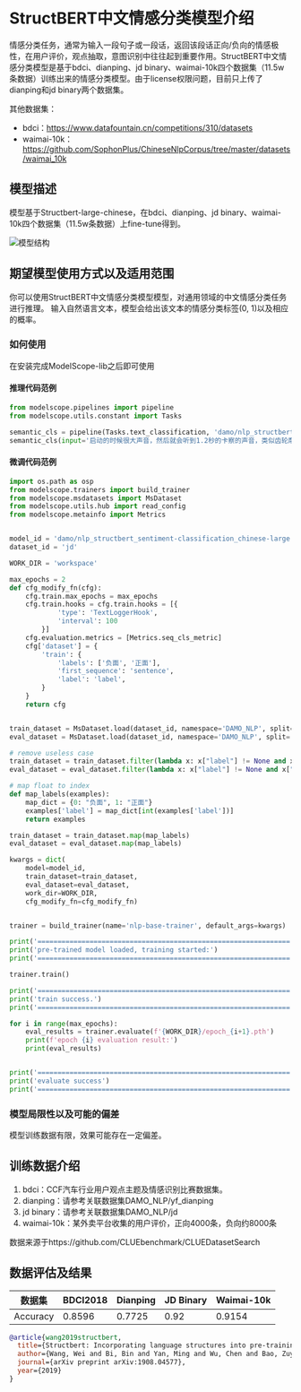 
# StructBERT中文情感分类模型介绍

情感分类任务，通常为输入一段句子或一段话，返回该段话正向/负向的情感极性，在用户评价，观点抽取，意图识别中往往起到重要作用。StructBERT中文情感分类模型是基于bdci、dianping、jd binary、waimai-10k四个数据集（11.5w条数据）训练出来的情感分类模型。由于license权限问题，目前只上传了dianping和jd binary两个数据集。

其他数据集：
- bdci：https://www.datafountain.cn/competitions/310/datasets
- waimai-10k：https://github.com/SophonPlus/ChineseNlpCorpus/tree/master/datasets/waimai_10k



## 模型描述

模型基于Structbert-large-chinese，在bdci、dianping、jd binary、waimai-10k四个数据集（11.5w条数据）上fine-tune得到。

![模型结构](model.jpg)

## 期望模型使用方式以及适用范围

你可以使用StructBERT中文情感分类模型模型，对通用领域的中文情感分类任务进行推理。
输入自然语言文本，模型会给出该文本的情感分类标签(0, 1)以及相应的概率。

### 如何使用
在安装完成ModelScope-lib之后即可使用

#### 推理代码范例
```python
from modelscope.pipelines import pipeline
from modelscope.utils.constant import Tasks

semantic_cls = pipeline(Tasks.text_classification, 'damo/nlp_structbert_sentiment-classification_chinese-large')
semantic_cls(input='启动的时候很大声音，然后就会听到1.2秒的卡察的声音，类似齿轮摩擦的声音')
```

#### 微调代码范例
```python
import os.path as osp
from modelscope.trainers import build_trainer
from modelscope.msdatasets import MsDataset
from modelscope.utils.hub import read_config
from modelscope.metainfo import Metrics


model_id = 'damo/nlp_structbert_sentiment-classification_chinese-large'
dataset_id = 'jd'

WORK_DIR = 'workspace'

max_epochs = 2
def cfg_modify_fn(cfg):
    cfg.train.max_epochs = max_epochs
    cfg.train.hooks = cfg.train.hooks = [{
            'type': 'TextLoggerHook',
            'interval': 100
        }]
    cfg.evaluation.metrics = [Metrics.seq_cls_metric]
    cfg['dataset'] = {
        'train': {
            'labels': ['负面', '正面'],
            'first_sequence': 'sentence',
            'label': 'label',
        }
    }
    return cfg


train_dataset = MsDataset.load(dataset_id, namespace='DAMO_NLP', split='train').to_hf_dataset()
eval_dataset = MsDataset.load(dataset_id, namespace='DAMO_NLP', split='validation').to_hf_dataset()

# remove useless case
train_dataset = train_dataset.filter(lambda x: x["label"] != None and x["sentence"] != None)
eval_dataset = eval_dataset.filter(lambda x: x["label"] != None and x["sentence"] != None)

# map float to index
def map_labels(examples):
    map_dict = {0: "负面", 1: "正面"}
    examples['label'] = map_dict[int(examples['label'])]
    return examples

train_dataset = train_dataset.map(map_labels)
eval_dataset = eval_dataset.map(map_labels)

kwargs = dict(
    model=model_id,
    train_dataset=train_dataset,
    eval_dataset=eval_dataset,
    work_dir=WORK_DIR,
    cfg_modify_fn=cfg_modify_fn)


trainer = build_trainer(name='nlp-base-trainer', default_args=kwargs)

print('===============================================================')
print('pre-trained model loaded, training started:')
print('===============================================================')

trainer.train()

print('===============================================================')
print('train success.')
print('===============================================================')

for i in range(max_epochs):
    eval_results = trainer.evaluate(f'{WORK_DIR}/epoch_{i+1}.pth')
    print(f'epoch {i} evaluation result:')
    print(eval_results)


print('===============================================================')
print('evaluate success')
print('===============================================================')
```

### 模型局限性以及可能的偏差
模型训练数据有限，效果可能存在一定偏差。

## 训练数据介绍

1. bdci：CCF汽车行业用户观点主题及情感识别比赛数据集。
2. dianping：请参考关联数据集DAMO_NLP/yf_dianping
3. jd binary：请参考关联数据集DAMO_NLP/jd
4. waimai-10k：某外卖平台收集的用户评价，正向4000条，负向约8000条

数据来源于https://github.com/CLUEbenchmark/CLUEDatasetSearch

## 数据评估及结果

| 数据集   | BDCI2018 | Dianping | JD Binary | Waimai-10k |
| -------- | -------- | -------- | --------- | ---------- |
| Accuracy | 0.8596    | 0.7725    | 0.92     | 0.9154      |


```bib
@article{wang2019structbert,
  title={Structbert: Incorporating language structures into pre-training for deep language understanding},
  author={Wang, Wei and Bi, Bin and Yan, Ming and Wu, Chen and Bao, Zuyi and Xia, Jiangnan and Peng, Liwei and Si, Luo},
  journal={arXiv preprint arXiv:1908.04577},
  year={2019}
}
```
